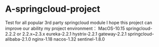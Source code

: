 # A-springcloud-project
Test for all popular 3rd party springcloud module 
I hope this project can improve our ability 
my project environment：
  MacOS-10.15
  springcloud-2.2.2 or 2.2.x~2.3.x
  eureka-2.2.1
  hystrix-2.2.1
  gateway-2.2.1
  springcloud-alibaba-2.1.0
  nginx-1.18
  nacos-1.32
  sentinel-1.8.0
  
